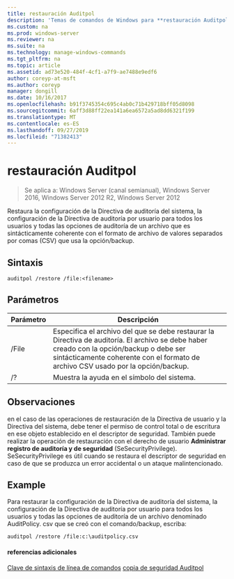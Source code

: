 ```yaml
---
title: restauración Auditpol
description: 'Temas de comandos de Windows para **restauración Auditpol** : restaura la configuración de la Directiva de auditoría del sistema, la configuración de directiva de auditoría por usuario para todos los usuarios y todas las opciones de auditoría de un archivo que es sintácticamente coherente con el formato de archivo de valores separados por comas (CSV) que usa la opción/backup.'
ms.custom: na
ms.prod: windows-server
ms.reviewer: na
ms.suite: na
ms.technology: manage-windows-commands
ms.tgt_pltfrm: na
ms.topic: article
ms.assetid: ad73e520-484f-4cf1-a7f9-ae7488e9edf6
author: coreyp-at-msft
ms.author: coreyp
manager: dongill
ms.date: 10/16/2017
ms.openlocfilehash: b91f3745354c695c4ab0c71b429718bff05d8098
ms.sourcegitcommit: 6aff3d88ff22ea141a6ea6572a5ad8dd6321f199
ms.translationtype: MT
ms.contentlocale: es-ES
ms.lasthandoff: 09/27/2019
ms.locfileid: "71382413"
---
```

# <a name="auditpol-restore"></a>restauración Auditpol

>Se aplica a: Windows Server (canal semianual), Windows Server 2016, Windows Server 2012 R2, Windows Server 2012

Restaura la configuración de la Directiva de auditoría del sistema, la configuración de la Directiva de auditoría por usuario para todos los usuarios y todas las opciones de auditoría de un archivo que es sintácticamente coherente con el formato de archivo de valores separados por comas (CSV) que usa la opción/backup.

## <a name="syntax"></a>Sintaxis
```
auditpol /restore /file:<filename>
```
## <a name="parameters"></a>Parámetros
|Parámetro|Descripción|
|-------|--------|
|/File|Especifica el archivo del que se debe restaurar la Directiva de auditoría. El archivo se debe haber creado con la opción/backup o debe ser sintácticamente coherente con el formato de archivo CSV usado por la opción/backup.|
|/?|Muestra la ayuda en el símbolo del sistema.|
## <a name="remarks"></a>Observaciones
en el caso de las operaciones de restauración de la Directiva de usuario y la Directiva del sistema, debe tener el permiso de control total o de escritura en ese objeto establecido en el descriptor de seguridad. También puede realizar la operación de restauración con el derecho de usuario **Administrar registro de auditoría y de seguridad** (SeSecurityPrivilege). SeSecurityPrivilege es útil cuando se restaura el descriptor de seguridad en caso de que se produzca un error accidental o un ataque malintencionado.
## <a name="BKMK_examples"></a>Example
Para restaurar la configuración de la Directiva de auditoría del sistema, la configuración de la Directiva de auditoría por usuario para todos los usuarios y todas las opciones de auditoría de un archivo denominado AuditPolicy. csv que se creó con el comando/backup, escriba:
```
auditpol /restore /file:c:\auditpolicy.csv
```
#### <a name="additional-references"></a>referencias adicionales
[Clave de sintaxis de línea de comandos](command-line-syntax-key.md)
[copia de seguridad Auditpol](auditpol-backup.md)
